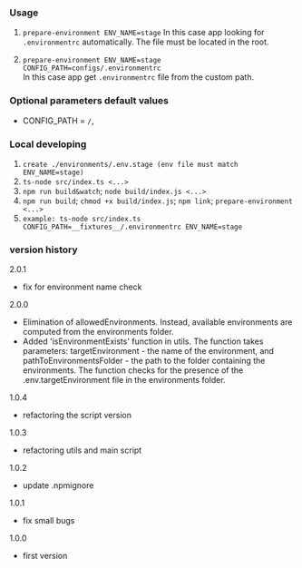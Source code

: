 

### Usage

1. `prepare-environment ENV_NAME=stage`
   In this case app looking for `.environmentrc` automatically. The file must be located in the root.

2. `prepare-environment ENV_NAME=stage CONFIG_PATH=configs/.environmentrc`  
   In this case app get `.environmentrc` file from the custom path.

### Optional parameters default values
- CONFIG_PATH = `/`,

### Local developing
1. `create ./environments/.env.stage (env file must match ENV_NAME=stage)`
2. `ts-node src/index.ts <...>`
3. `npm run build&watch`; `node build/index.js <...>`
4. `npm run build`; `chmod +x build/index.js`; `npm link`; `prepare-environment <...>`
5. `example: ts-node src/index.ts CONFIG_PATH=__fixtures__/.environmentrc ENV_NAME=stage`

### version history

2.0.1
- fix for environment name check

2.0.0
- Elimination of allowedEnvironments. Instead, available environments are computed from the environments folder.
- Added 'isEnvironmentExists' function in utils. The function takes parameters: targetEnvironment - the name of the environment, and pathToEnvironmentsFolder - the path to the folder containing the environments. The function checks for the presence of the .env.targetEnvironment file in the environments folder.

1.0.4
- refactoring the script version

1.0.3
- refactoring utils and main script

1.0.2
- update .npmignore

1.0.1 
- fix small bugs

1.0.0
- first version

